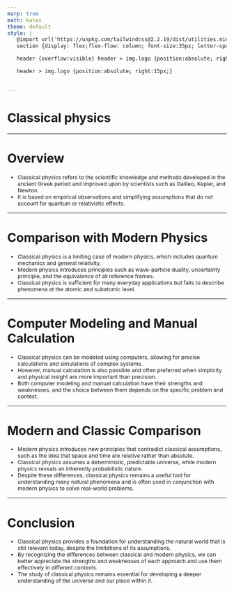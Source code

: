 ```yaml
---
marp: true
math: katex
theme: default
style: |
   @import url('https://unpkg.com/tailwindcss@2.2.19/dist/utilities.min.css');
   section {display: flex;flex-flow: column; font-size:35px; letter-spacing:1.4px;}

   header {overflow:visible} header > img.logo {position:absolute; right:15px;}

   header > img.logo {position:absolute; right:15px;}


---
```

<!-- backgroundColor: white -->
<!-- _class: lead -->

 # Classical physics

---
<style scoped>p,li {font-size:0.92em}</style>

 # Overview
- Classical physics refers to the scientific knowledge and methods developed in the ancient Greek period and improved upon by scientists such as Galileo, Kepler, and Newton.
- It is based on empirical observations and simplifying assumptions that do not account for quantum or relativistic effects.


---
<style scoped>p,li {font-size:0.88em}</style>

 # Comparison with Modern Physics
- Classical physics is a limiting case of modern physics, which includes quantum mechanics and general relativity.
- Modern physics introduces principles such as wave-particle duality, uncertainty principle, and the equivalence of all reference frames.
- Classical physics is sufficient for many everyday applications but fails to describe phenomena at the atomic and subatomic level.


---
<style scoped>p,li {font-size:0.88em}</style>

 # Computer Modeling and Manual Calculation
- Classical physics can be modeled using computers, allowing for precise calculations and simulations of complex systems.
- However, manual calculation is also possible and often preferred when simplicity and physical insight are more important than precision.
- Both computer modeling and manual calculation have their strengths and weaknesses, and the choice between them depends on the specific problem and context.


---
<style scoped>p,li {font-size:0.88em}</style>

 # Modern and Classic Comparison
- Modern physics introduces new principles that contradict classical assumptions, such as the idea that space and time are relative rather than absolute.
- Classical physics assumes a deterministic, predictable universe, while modern physics reveals an inherently probabilistic nature.
- Despite these differences, classical physics remains a useful tool for understanding many natural phenomena and is often used in conjunction with modern physics to solve real-world problems.


---
<style scoped>p,li {font-size:0.88em}</style>

 # **Conclusion**
- Classical physics provides a foundation for understanding the natural world that is still relevant today, despite the limitations of its assumptions.
- By recognizing the differences between classical and modern physics, we can better appreciate the strengths and weaknesses of each approach and use them effectively in different contexts.
- The study of classical physics remains essential for developing a deeper understanding of the universe and our place within it.
